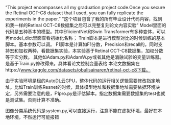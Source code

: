 “This project encompasses all my graduation project code.Once you secure the Retinal OCT-C8 dataset that I used, you can fully replicate the experiments in the paper.”
“这个项目包含了我的所有毕业设计代码内容，找到和我一样的Retinal OCT-C8数据集之后可以完整复刻论文内容实验”
Model里面的代码是五种基本的模型。其中EfiicientNet和Swin Transformer有多种变体，可以再model_dict里面查看初始化名称； Train脚本是进行模型对比的时候训练的基本脚本。基本参数可以调。 F1脚本是计算如F1分数，Precision和recall的，同时支持宏和加权两种，看数据集实验，本实验基于Retinal OCT-C8数据集，加权分数等于宏分数。 其他如Adam.py和AdamW.py或者其他是消融试验的变量训练器。是基于Train.py修改得来。具体看论文控制变量表格 本论文数据集在https://www.kaggle.com/datasets/obulisainaren/retinal-oct-c8下载。

由于实验环境是租的AutoDL云GPU，整体代码的运行相关逻辑需要修改指定地址。比如Train训练Resnet的时候，具体模型地址和数据集地址需要依据环境决定，另外需要注意的是，F1pro.py是评估脚本。指定数据集需要数据集的test也就是测试集。否则计算不准确。

图像分类系统代码是system.py,可以直接运行，注意不能在虚拟环境，最好在本地环境，不然运行可能报错

